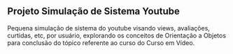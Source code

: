 ## Projeto Simulação de Sistema Youtube

Pequena simulação de sistema do youtube visando views, avaliações, curtidas, etc, por usuário, explorando os conceitos de Orientação a Objetos para conclusão do tópico referente ao curso do Curso em Vídeo.

